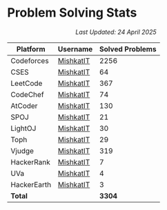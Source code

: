 # Problem Solving Stats

<p align="center"><em>Last Updated: 24 April 2025</em></p>

| Platform     | Username                                     | Solved Problems |
|--------------|----------------------------------------------|-----------------|
| Codeforces   | [MishkatIT](https://codeforces.com/profile/MishkatIT)           | 2256 |
| CSES         | [MishkatIT](https://cses.fi/user/165802/)                       | 64 |
| LeetCode     | [MishkatIT](https://leetcode.com/MishkatIT/)                    | 367 |
| CodeChef     | [MishkatIT](https://www.codechef.com/users/MishkatIT)           | 74 |
| AtCoder      | [MishkatIT](https://atcoder.jp/users/MishkatIT)                 | 130 |
| SPOJ         | [MishkatIT](https://www.spoj.com/users/mishkatit/)              | 21 |
| LightOJ      | [MishkatIT](https://lightoj.com/user/mishkatit)                 | 30 |
| Toph         | [MishkatIT](https://toph.co/u/MishkatIT)                        | 29 |
| Vjudge       | [MishkatIT](https://vjudge.net/user/MishkatIT)                  | 319 |
| HackerRank   | [MishkatIT](https://www.hackerrank.com/MishkatIT)               | 7 |
| UVa          | [MishkatIT](https://uhunt.onlinejudge.org/id/1615470)           | 4 |
| HackerEarth  | [MishkatIT](https://www.hackerearth.com/@MishkatIT)             | 3 |
| **Total**    |                                                              | **3304** |
